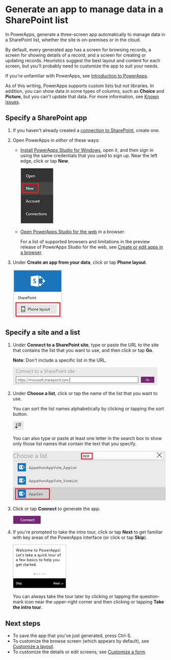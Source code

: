 <properties
   pageTitle="Generate an app to manage data in a SharePoint list | Microsoft PowerApps"
   description="Generate a three-screen app to manage data in a SharePoint list, whether the site is on-premises or in the cloud."
   services=""
   suite="powerapps"
   documentationCenter="na"
   authors="aftowen"
   manager="erikre"
   editor=""
   tags=""/>

<tags
   ms.service="powerapps"
   ms.devlang="na"
   ms.topic="article"
   ms.tgt_pltfrm="na"
   ms.workload="na"
   ms.date="09/03/2016"
   ms.author="anneta"/>

# Generate an app to manage data in a SharePoint list #
In PowerApps, generate a three-screen app automatically to manage data in a SharePoint list, whether the site is on-premises or in the cloud.

By default, every generated app has a screen for browsing records, a screen for showing details of a record, and a screen for creating or updating records. Heuristics suggest the best layout and content for each screen, but you'll probably need to customize the app to suit your needs.

If you're unfamiliar with PowerApps, see [Introduction to PowerApps](getting-started.md).

As of this writing, PowerApps supports custom lists but not libraries. In addition, you can show data in some types of columns, such as **Choice** and **Picture**, but you can't update that data. For more information, see [Known issues](connection-sharepoint-online.md#known-issues).

## Specify a SharePoint app ##
1. If you haven't already created a [connection to SharePoint](connect-to-sharepoint.md), create one.

1. Open PowerApps in *either* of these ways:

	- [Install PowerApps Studio for Windows](http://aka.ms/powerappsinstall), open it, and then sign in using the same credentials that you used to sign up. Near the left edge, click or tap **New**.

		![New option on the File menu](./media/app-from-sharepoint/file-menu.png)

	- [Open PowerApps Studio for the web](https://create.powerapps.com/api/start) in a browser.

		For a list of supported browsers and limitations in the preview release of PowerApps Studio for the web, see [Create or edit apps in a browser](create-app-browser.md).

1. Under **Create an app from your data**, click or tap **Phone layout**.

	![](./media/app-from-sharepoint/sharepoint-tile.png)

## Specify a site and a list ##
1. Under **Connect to a SharePoint site**, type or paste the URL to the site that contains the list that you want to use, and then click or tap **Go**.

	**Note**: Don't include a specific list in the URL.

	![](./media/app-from-sharepoint/specify-site.png)

1. Under **Choose a list**, click or tap the name of the list that you want to use.

	You can sort the list names alphabetically by clicking or tapping the sort button.

	![](./media/app-from-sharepoint/sort-button.png)

	You can also type or paste at least one letter in the search box to show only those list names that contain the text that you specify.

	![](./media/app-from-sharepoint/choose-list.png)

1. Click or tap **Connect** to generate the app.

	![Connect button](./media/app-from-sharepoint/connect-button.png)

1. If you're prompted to take the intro tour, click or tap **Next** to get familiar with key areas of the PowerApps interface (or click or tap **Skip**).

	![Opening screen of the intro tour](./media/app-from-sharepoint/quick-tour.png)

	You can always take the tour later by clicking or tapping the question-mark icon near the upper-right corner and then clicking or tapping **Take the intro tour**.

## Next steps ##
- To save the app that you've just generated, press Ctrl-S.
- To customize the browse screen (which appears by default), see [Customize a layout](customize-layout-sharepoint.md).
- To customize the details or edit screens, see [Customize a form](customize-forms-sharepoint.md).
